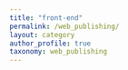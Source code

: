 ```yaml
---
title: "front-end"
permalink: /web_publishing/
layout: category
author_profile: true
taxonomy: web_publishing
---
```



